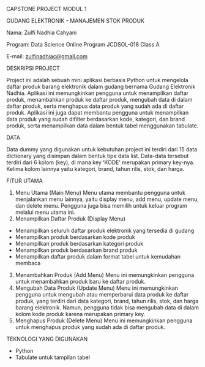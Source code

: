 CAPSTONE PROJECT MODUL 1 

GUDANG ELEKTRONIK - MANAJEMEN STOK PRODUK

Nama: Zulfi Nadhia Cahyani

Program: Data Science Online Program JCDSOL-018 Class A

E-mail: zulfinadhiac@gmail.com



DESKRIPSI PROJECT

Project ini adalah sebuah mini aplikasi berbasis Python untuk mengelola daftar produk barang elektronik dalam gudang bernama Gudang Elektronik Nadhia. 
Aplikasi ini memungkinkan pengguna untuk menampilkan daftar produk, menambahkan produk ke daftar produk, mengubah data di dalam daftar produk, serta menghapus data produk yang sudah ada di daftar produk. 
Aplikasi ini juga dapat membantu pengguna untuk menampilkan data produk yang sudah difilter berdasarkan kode, kategori, dan brand produk, serta menampilkan data dalam bentuk tabel menggunakan tabulate.

DATA

Data dummy yang digunakan untuk kebutuhan project ini terdiri dari 15 data dictionary yang disimpan dalam bentuk tipe data list. 
Data-data tersebut terdiri dari 6 kolom (key), di mana key ‘KODE’ merupakan primary key-nya. Kelima kolom lainnya yaitu kategori, brand, tahun rilis, stok, dan harga.

FITUR UTAMA
1.	Menu Utama (Main Menu)
Menu utama membantu pengguna untuk menjalankan menu lainnya, yaitu display menu, add menu, update menu, dan delete menu.
Pengguna juga bisa memilih untuk keluar program melalui menu utama ini.
2.	Menampilkan Daftar Produk (Display Menu)
-	Menampilkan seluruh daftar produk elektronik yang tersedia di gudang
-	Menampilkan produk berdasarkan kode produk
-	Menampilkan produk berdasarkan kategori produk
-	Menampilkan produk berdasarkan brand produk
-	Menampilkan daftar produk dalam format tabel untuk kemudahan membaca
3.	Menambahkan Produk (Add Menu)
Menu ini memungkinkan pengguna untuk menambahkan produk baru ke daftar produk.
4.	Mengubah Data Produk (Update Menu)
Menu ini memungkinkan pengguna untuk mengubah atau memperbarui data produk ke daftar produk, yang terdiri dari data kategori, brand, tahun rilis, stok, dan harga barang elektronik.
Namun, pengguna tidak bisa mengubah data di dalam kolom kode produk karena merupakan primary key.
5.	Menghapus Produk (Delete Menu)
Menu ini memungkinkan pengguna untuk menghapus produk yang sudah ada di daftar produk.

TEKNOLOGI YANG DIGUNAKAN
-	Python
-	Tabulate untuk tampilan tabel
